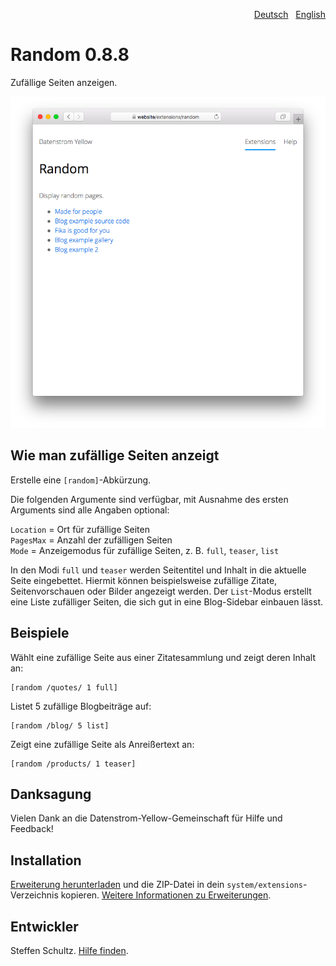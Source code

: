 <p align="right"><a href="README-de.md">Deutsch</a> &nbsp; <a href="README.md">English</a></p>

# Random 0.8.8

Zufällige Seiten anzeigen.

<p align="center"><img src="random-screenshot.png?raw=true" alt="Bildschirmfoto"></p>

## Wie man zufällige Seiten anzeigt

Erstelle eine `[random]`-Abkürzung. 

Die folgenden Argumente sind verfügbar, mit Ausnahme des ersten Arguments sind alle Angaben optional:

`Location` = Ort für zufällige Seiten  
`PagesMax` = Anzahl der zufälligen Seiten  
`Mode` = Anzeigemodus für zufällige Seiten, z. B. `full`, `teaser`, `list`  

In den Modi `full` und `teaser` werden Seitentitel und Inhalt in die aktuelle Seite eingebettet. Hiermit können beispielsweise zufällige Zitate, Seitenvorschauen oder Bilder angezeigt werden. Der `List`-Modus erstellt eine Liste zufälliger Seiten, die sich gut in eine Blog-Sidebar einbauen lässt. 

## Beispiele

Wählt eine zufällige Seite aus einer Zitatesammlung und zeigt deren Inhalt an:

    [random /quotes/ 1 full]

Listet 5 zufällige Blogbeiträge auf: 

    [random /blog/ 5 list]

Zeigt eine zufällige Seite als Anreißertext an: 

    [random /products/ 1 teaser]

## Danksagung

Vielen Dank an die Datenstrom-Yellow-Gemeinschaft für Hilfe und Feedback!

## Installation

[Erweiterung herunterladen](https://github.com/datenstrom/yellow-extensions/raw/main/downloads/random.zip) und die ZIP-Datei in dein `system/extensions`-Verzeichnis kopieren. [Weitere Informationen zu Erweiterungen](https://github.com/annaesvensson/yellow-update/tree/main/README-de.md).

## Entwickler

Steffen Schultz. [Hilfe finden](https://datenstrom.se/de/yellow/help/).

